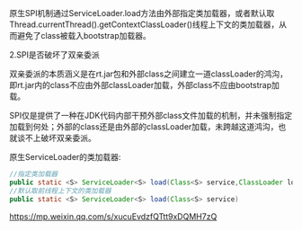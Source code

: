 原生SPI机制通过ServiceLoader.load方法由外部指定类加载器，或者默认取Thread.currentThread().getContextClassLoader()线程上下文的类加载器，从而避免了class被载入bootstrap加载器。



2.SPI是否破坏了双亲委派

双亲委派的本质涵义是在rt.jar包和外部class之间建立一道classLoader的鸿沟，即rt.jar内的class不应由外部classLoader加载，外部class不应由bootstrap加载。

SPI仅是提供了一种在JDK代码内部干预外部class文件加载的机制，并未强制指定加载到何处；外部的class还是由外部的classLoader加载，未跨越这道鸿沟，也就谈不上破坏双亲委派。



原生ServiceLoader的类加载器:

```java
//指定类加载器
public static <S> ServiceLoader<S> load(Class<S> service,ClassLoader loader)
//默认取前线程上下文的类加载器
public static <S> ServiceLoader<S> load(Class<S> service)
```





https://mp.weixin.qq.com/s/xucuEvdzfQTtt9xDQMH7zQ


